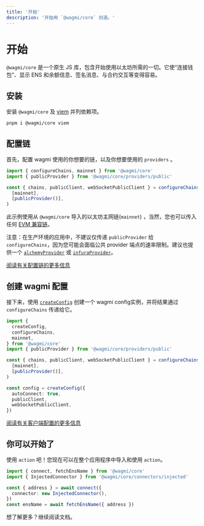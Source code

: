 ```yaml
---
title: '开始'
description: '开始用 `@wagmi/core` 创造。'
---
```


# 开始

`@wagmi/core` 是一个原生 JS 库，包含开始使用以太坊所需的一切。它使“连接钱包”、显示 ENS 和余额信息、签名消息、与合约交互等变得容易。

## 安装

安装 `@wagmi/core` 及 [viem](https://viem.sh/) 并列依赖项。

```bash
pnpm i @wagmi/core viem
```

## 配置链

首先，配置 wagmi 使用的你想要的链，以及你想要使用的 `providers` 。

```ts
import { configureChains, mainnet } from '@wagmi/core'
import { publicProvider } from '@wagmi/core/providers/public'

const { chains, publicClient, webSocketPublicClient } = configureChains(
  [mainnet],
  [publicProvider()],
)
```

此示例使用从 `@wagmi/core` 导入的以太坊主网链(`mainnet`) ，当然，您也可以传入任何 [EVM 兼容链](/core/chains#wagmichains)。

注意：在生产环境的应用中，不建议仅传递 `publicProvider` 给 `configureChains`，因为您可能会面临公共 provider 端点的速率限制。建议也提供一个 [`alchemyProvider`](/core/providers/alchemy) 或 [`infuraProvider`](/core/providers/infura)。


[阅读有关配置链的更多信息](/core/providers/configuring-chains)

## 创建 wagmi 配置

接下来，使用 [`createConfig`](/core/config) 创建一个 wagmi config实例，并将结果通过 `configureChains` 传递给它。

```ts {14-18}
import {
  createConfig,
  configureChains,
  mainnet,
} from '@wagmi/core'
import { publicProvider } from '@wagmi/core/providers/public'

const { chains, publicClient, webSocketPublicClient } = configureChains(
  [mainnet],
  [publicProvider()],
)

const config = createConfig({
  autoConnect: true,
  publicClient,
  webSocketPublicClient,
})
```

[阅读有关客户端配置的更多信息](/core/config)

## 你可以开始了

使用 `action` 吧！您现在可以在整个应用程序中导入和使用 `action`。

```ts {4-6,7}
import { connect, fetchEnsName } from '@wagmi/core'
import { InjectedConnector } from '@wagmi/core/connectors/injected'

const { address } = await connect({
  connector: new InjectedConnector(),
})
const ensName = await fetchEnsName({ address })
```

想了解更多？继续阅读文档。
